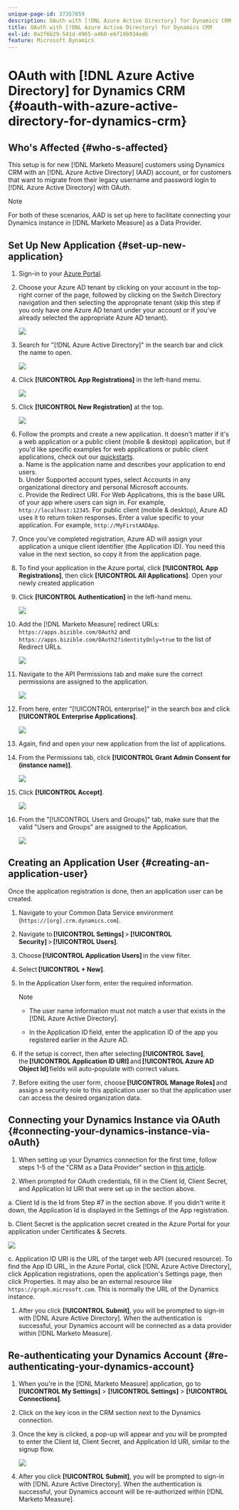 ```yaml
---
unique-page-id: 37357059
description: OAuth with [!DNL Azure Active Directory] for Dynamics CRM - [!DNL Marketo Measure]
title: OAuth with [!DNL Azure Active Directory] for Dynamics CRM
exl-id: 0a2f6b29-541d-4965-a460-e6f19b934edb
feature: Microsoft Dynamics
---
```

# OAuth with [!DNL Azure Active Directory] for Dynamics CRM {#oauth-with-azure-active-directory-for-dynamics-crm}

## Who's Affected {#who-s-affected}

This setup is for new [!DNL Marketo Measure] customers using Dynamics CRM with an [!DNL Azure Active Directory] (AAD) account, or for customers that want to migrate from their legacy username and password login to [!DNL Azure Active Directory] with OAuth.

>[!NOTE]
>
>For both of these scenarios, AAD is set up here to facilitate connecting your Dynamics instance in [!DNL Marketo Measure] as a Data Provider.

## Set Up New Application {#set-up-new-application}

1. Sign-in to your [Azure Portal](https://portal.azure.com/#home).

1. Choose your Azure AD tenant by clicking on your account in the top-right corner of the page, followed by clicking on the Switch Directory navigation and then selecting the appropriate tenant (skip this step if you only have one Azure AD tenant under your account or if you've already selected the appropriate Azure AD tenant).

   ![](assets/setup-2.png)

1. Search for "[!DNL Azure Active Directory]" in the search bar and click the name to open.

   ![](assets/setup-3.png)

1. Click **[!UICONTROL App Registrations]** in the left-hand menu.

   ![](assets/setup-4.png)

1. Click **[!UICONTROL New Registration]** at the top.

   ![](assets/setup-5.png)

1. Follow the prompts and create a new application. It doesn't matter if it's a web application or a public client (mobile & desktop) application, but if you'd like specific examples for web applications or public client applications, check out our [quickstarts](https://docs.microsoft.com/en-us/azure/active-directory/develop/v1-overview).  
   a. Name is the application name and describes your application to end users.  
   b. Under Supported account types, select Accounts in any organizational directory and personal Microsoft accounts.  
   c. Provide the Redirect URI. For Web Applications, this is the base URL of your app where users can sign in. For example, `http://localhost:12345`. For public client (mobile & desktop), Azure AD uses it to return token responses. Enter a value specific to your application. For example, `http://MyFirstAADApp`.

1. Once you've completed registration, Azure AD will assign your application a unique client identifier (the Application ID). You need this value in the next section, so copy it from the application page.

1. To find your application in the Azure portal, click **[!UICONTROL App Registrations]**, then click **[!UICONTROL All Applications]**. Open your newly created application

1. Click **[!UICONTROL Authentication]** in the left-hand menu.

   ![](assets/setup-9.png)

1. Add the [!DNL Marketo Measure] redirect URLs: `https://apps.bizible.com/OAuth2` and `https://apps.bizible.com/OAuth2?identityOnly=true` to the list of Redirect URLs.

   ![](assets/setup-10.png)

1. Navigate to the API Permissions tab and make sure the correct permissions are assigned to the application.

   ![](assets/setup-10a.png)

1. From here, enter "[!UICONTROL enterprise]" in the search box and click **[!UICONTROL Enterprise Applications]**.

   ![](assets/setup-11.png)

1. Again, find and open your new application from the list of applications.

1. From the Permissions tab, click **[!UICONTROL Grant Admin Consent for (instance name)]**.

   ![](assets/setup-13a.png)

1. Click **[!UICONTROL Accept]**.

   ![](assets/setup-13b.png)

1. From the "[!UICONTROL Users and Groups]" tab, make sure that the valid "Users and Groups" are assigned to the Application.
  
   ![](assets/setup-14.png)

## Creating an Application User {#creating-an-application-user}

Once the application registration is done, then an application user can be created.

1. Navigate to your Common Data Service environment (`https://[org].crm.dynamics.com`).

1. Navigate to **[!UICONTROL Settings]** > **[!UICONTROL Security]** > **[!UICONTROL Users]**.

1. Choose **[!UICONTROL Application Users]** in the view filter.

1. Select **[!UICONTROL + New]**.

1. In the Application User form, enter the required information.

   >[!NOTE]
   >
   >* The user name information must not match a user that exists in the [!DNL Azure Active Directory].
   >
   >* In the Application ID field, enter the application ID of the app you registered earlier in the Azure AD.

1. If the setup is correct, then after selecting **[!UICONTROL Save]**, the **[!UICONTROL Application ID URI]** and **[!UICONTROL Azure AD Object Id]** fields will auto-populate with correct values.

1. Before exiting the user form, choose **[!UICONTROL Manage Roles]** and assign a security role to this application user so that the application user can access the desired organization data.

## Connecting your Dynamics Instance via OAuth {#connecting-your-dynamics-instance-via-oAuth}

1. When setting up your Dynamics connection for the first time, follow steps 1-5 of the "CRM as a Data Provider" section in [this article](/help/marketo-measure-and-dynamics/getting-started-with-marketo-measure-and-dynamics/microsoft-dynamics-crm-installation-guide.md).

1. When prompted for OAuth credentials, fill in the Client Id, Client Secret, and Application Id URI that were set up in the section above.

  a. Client Id is the Id from Step #7 in the section above. If you didn't write it down, the Application Id is displayed in the Settings of the App registration.

  b. Client Secret is the application secret created in the Azure Portal for your application under Certificates & Secrets.

   ![](assets/creating-2e.png)
  
  c. Application ID URI is the URL of the target web API (secured resource). To find the App ID URL, in the Azure Portal, click [!DNL Azure Active Directory], click Application registrations, open the application's Settings page, then click Properties. It may also be an external resource like `https://graph.microsoft.com`. This is normally the URL of the Dynamics instance.

1. After you click **[!UICONTROL Submit]**, you will be prompted to sign-in with [!DNL Azure Active Directory]. When the authentication is successful, your Dynamics account will be connected as a data provider within [!DNL Marketo Measure].

## Re-authenticating your Dynamics Account {#re-authenticating-your-dynamics-account}

1. When you're in the [!DNL Marketo Measure] application, go to **[!UICONTROL My Settings]** > **[!UICONTROL Settings]** > **[!UICONTROL Connections]**.

1. Click on the key icon in the CRM section next to the Dynamics connection.

1. Once the key is clicked, a pop-up will appear and you will be prompted to enter the Client Id, Client Secret, and Application Id URI, similar to the signup flow.

   ![](assets/re-authenticating-3.png)

1. After you click **[!UICONTROL Submit]**, you will be prompted to sign-in with [!DNL Azure Active Directory]. When the authentication is successful, your Dynamics account will be re-authorized within [!DNL Marketo Measure].

